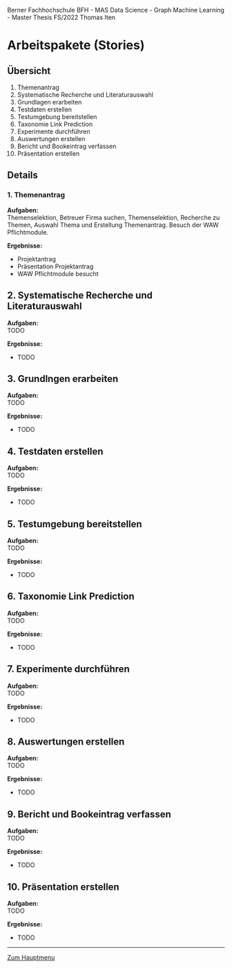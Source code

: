 Berner Fachhochschule BFH - MAS Data Science - Graph Machine Learning - Master Thesis FS/2022 Thomas Iten

# Arbeitspakete (Stories)

## Übersicht

1. Themenantrag
2. Systematische Recherche und Literaturauswahl
3. Grundlagen erarbeiten
4. Testdaten erstellen
5. Testumgebung bereitstellen
6. Taxonomie Link Prediction 
7. Experimente durchführen
8. Auswertungen erstellen
9. Bericht und Bookeintrag verfassen
10. Präsentation erstellen

## Details

### 1. Themenantrag

**Aufgaben:**<br />
Themenselektion, Betreuer Firma suchen, Themenselektion, Recherche zu Themen,
Auswahl Thema und Erstellung Themenantrag. Besuch der WAW Pflichtmodule.

**Ergebnisse:**
- Projektantrag
- Präsentation Projektantrag
- WAW Pflichtmodule besucht


## 2. Systematische Recherche und Literaturauswahl

**Aufgaben:**<br />
TODO

**Ergebnisse:**
- TODO


## 3. Grundlngen erarbeiten

**Aufgaben:**<br />
TODO

**Ergebnisse:**
- TODO


## 4. Testdaten erstellen

**Aufgaben:**<br />
TODO

**Ergebnisse:**
- TODO


## 5. Testumgebung bereitstellen

**Aufgaben:**<br />
TODO

**Ergebnisse:**
- TODO


## 6. Taxonomie Link Prediction 

**Aufgaben:**<br />
TODO

**Ergebnisse:**
- TODO


## 7. Experimente durchführen

**Aufgaben:**<br />
TODO

**Ergebnisse:**
- TODO


## 8. Auswertungen erstellen

**Aufgaben:**<br />
TODO

**Ergebnisse:**
- TODO


## 9. Bericht und Bookeintrag verfassen

**Aufgaben:**<br />
TODO

**Ergebnisse:**
- TODO


## 10. Präsentation erstellen

**Aufgaben:**<br />
TODO

**Ergebnisse:**
- TODO

---
[Zum Hauptmenu](../README.md)